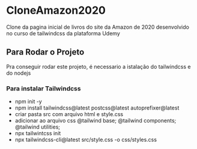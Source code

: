 # CloneAmazon2020
Clone da pagina inicial de livros do site da Amazon de 2020 desenvolvido no curso de tailwindcss da plataforma Udemy

## Para Rodar o Projeto
Pra conseguir rodar este projeto, é necessario a istalação do tailwindcss e do nodejs

### Para instalar Tailwindcss

* npm init -y
* npm install tailwindcss@latest postcss@latest autoprefixer@latest
* criar pasta src com arquivo html e style.css
* adicionar ao arquivo css @tailwind base; @tailwind components; @tailwind utilities;
* npx tailwintcss init
* npx tailwindcss-cli@latest src/style.css -o css/styles.css
